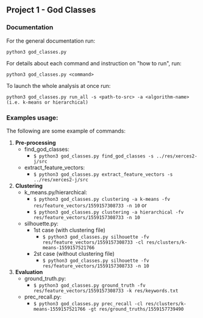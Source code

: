 ## Project 1 - God Classes

### Documentation
 
For the general documentation run:

    python3 god_classes.py

For details about each command and instruction on "how to run", run:

    python3 god_classes.py <command>
    
To launch the whole analysis at once run:
    
    python3 god_classes.py run_all -s <path-to-src> -a <algorithm-name> (i.e. k-means or hierarchical)

### Examples usage:
The following are some example of commands:
1. **Pre-processing**
    - find_god_classes:
        - ```$ python3 god_classes.py find_god_classes -s ../res/xerces2-j/src```
    - extract_feature_vectors:
        - ```$ python3 god_classes.py extract_feature_vectors -s ../res/xerces2-j/src```
2. **Clustering**
    - k_means.py/hierarchical:
        - ```$ python3 god_classes.py clustering -a k-means -fv res/feature_vectors/1559157308733 -n 10``` or 
        - ```$ python3 god_classes.py clustering -a hierarchical -fv res/feature_vectors/1559157308733 -n 10```
    - silhouette.py:
        - 1st case (with clustering file)
            - ```$ python3 god_classes.py silhouette -fv res/feature_vectors/1559157308733 -cl res/clusters/k-means-1559157521766```
        - 2st case (without clustering file)
            - ```$ python3 god_classes.py silhouette -fv res/feature_vectors/1559157308733 -n 10```
3. **Evaluation**
    - ground_truth.py:
        - ```$ python3 god_classes.py ground_truth -fv res/feature_vectors/1559157308733 -k res/keywords.txt```
    - prec_recall.py:
        - ```$ python3 god_classes.py prec_recall -cl res/clusters/k-means-1559157521766 -gt res/ground_truths/1559157739490```
